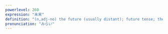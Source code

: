 ```yaml
---
powerlevel: 260
expression: "未来"
definition: "(n,adj-no) the future (usually distant); future tense; the world to come; (P)"
pronunciation: "みらい"
---
```

